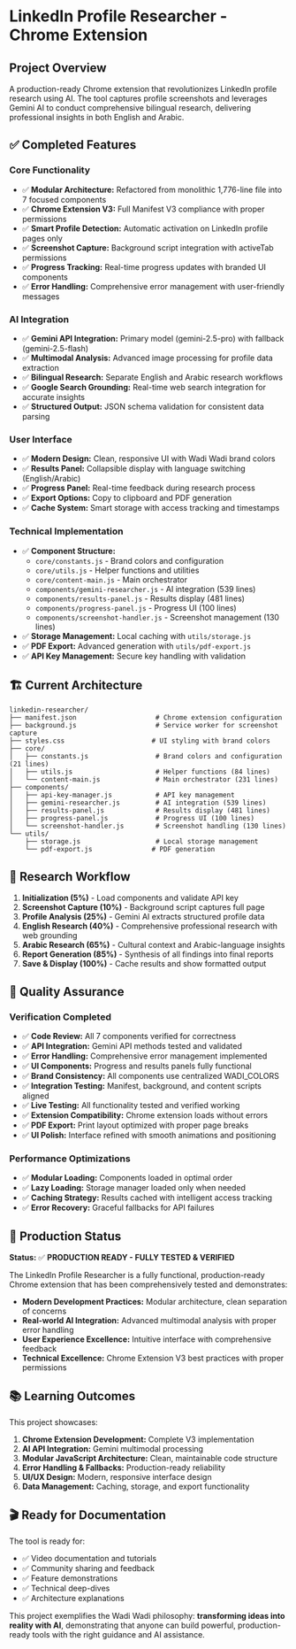 # LinkedIn Profile Researcher - Chrome Extension

## Project Overview
A production-ready Chrome extension that revolutionizes LinkedIn profile research using AI. The tool captures profile screenshots and leverages Gemini AI to conduct comprehensive bilingual research, delivering professional insights in both English and Arabic.

## ✅ Completed Features

### Core Functionality
- ✅ **Modular Architecture:** Refactored from monolithic 1,776-line file into 7 focused components
- ✅ **Chrome Extension V3:** Full Manifest V3 compliance with proper permissions
- ✅ **Smart Profile Detection:** Automatic activation on LinkedIn profile pages only
- ✅ **Screenshot Capture:** Background script integration with activeTab permissions
- ✅ **Progress Tracking:** Real-time progress updates with branded UI components
- ✅ **Error Handling:** Comprehensive error management with user-friendly messages

### AI Integration
- ✅ **Gemini API Integration:** Primary model (gemini-2.5-pro) with fallback (gemini-2.5-flash)
- ✅ **Multimodal Analysis:** Advanced image processing for profile data extraction
- ✅ **Bilingual Research:** Separate English and Arabic research workflows
- ✅ **Google Search Grounding:** Real-time web search integration for accurate insights
- ✅ **Structured Output:** JSON schema validation for consistent data parsing

### User Interface
- ✅ **Modern Design:** Clean, responsive UI with Wadi Wadi brand colors
- ✅ **Results Panel:** Collapsible display with language switching (English/Arabic)
- ✅ **Progress Panel:** Real-time feedback during research process
- ✅ **Export Options:** Copy to clipboard and PDF generation
- ✅ **Cache System:** Smart storage with access tracking and timestamps

### Technical Implementation
- ✅ **Component Structure:** 
  - `core/constants.js` - Brand colors and configuration
  - `core/utils.js` - Helper functions and utilities
  - `core/content-main.js` - Main orchestrator
  - `components/gemini-researcher.js` - AI integration (539 lines)
  - `components/results-panel.js` - Results display (481 lines)
  - `components/progress-panel.js` - Progress UI (100 lines)
  - `components/screenshot-handler.js` - Screenshot management (130 lines)
- ✅ **Storage Management:** Local caching with `utils/storage.js`
- ✅ **PDF Export:** Advanced generation with `utils/pdf-export.js`
- ✅ **API Key Management:** Secure key handling with validation

## 🏗️ Current Architecture

```
linkedin-researcher/
├── manifest.json                    # Chrome extension configuration
├── background.js                    # Service worker for screenshot capture
├── styles.css                      # UI styling with brand colors
├── core/
│   ├── constants.js                 # Brand colors and configuration (21 lines)
│   ├── utils.js                     # Helper functions (84 lines)
│   └── content-main.js              # Main orchestrator (231 lines)
├── components/
│   ├── api-key-manager.js           # API key management
│   ├── gemini-researcher.js         # AI integration (539 lines)
│   ├── results-panel.js             # Results display (481 lines)
│   ├── progress-panel.js            # Progress UI (100 lines)
│   └── screenshot-handler.js        # Screenshot handling (130 lines)
└── utils/
    ├── storage.js                   # Local storage management
    └── pdf-export.js               # PDF generation
```

## 🔄 Research Workflow

1. **Initialization (5%)** - Load components and validate API key
2. **Screenshot Capture (10%)** - Background script captures full page
3. **Profile Analysis (25%)** - Gemini AI extracts structured profile data
4. **English Research (40%)** - Comprehensive professional research with web grounding
5. **Arabic Research (65%)** - Cultural context and Arabic-language insights
6. **Report Generation (85%)** - Synthesis of all findings into final reports
7. **Save & Display (100%)** - Cache results and show formatted output

## 🎯 Quality Assurance

### Verification Completed
- ✅ **Code Review:** All 7 components verified for correctness
- ✅ **API Integration:** Gemini API methods tested and validated
- ✅ **Error Handling:** Comprehensive error management implemented
- ✅ **UI Components:** Progress and results panels fully functional
- ✅ **Brand Consistency:** All components use centralized WADI_COLORS
- ✅ **Integration Testing:** Manifest, background, and content scripts aligned
- ✅ **Live Testing:** All functionality tested and verified working
- ✅ **Extension Compatibility:** Chrome extension loads without errors
- ✅ **PDF Export:** Print layout optimized with proper page breaks
- ✅ **UI Polish:** Interface refined with smooth animations and positioning

### Performance Optimizations
- ✅ **Modular Loading:** Components loaded in optimal order
- ✅ **Lazy Loading:** Storage manager loaded only when needed
- ✅ **Caching Strategy:** Results cached with intelligent access tracking
- ✅ **Error Recovery:** Graceful fallbacks for API failures

## 🚀 Production Status

**Status:** ✅ **PRODUCTION READY - FULLY TESTED & VERIFIED**

The LinkedIn Profile Researcher is a fully functional, production-ready Chrome extension that has been comprehensively tested and demonstrates:

- **Modern Development Practices:** Modular architecture, clean separation of concerns
- **Real-world AI Integration:** Advanced multimodal analysis with proper error handling
- **User Experience Excellence:** Intuitive interface with comprehensive feedback
- **Technical Excellence:** Chrome Extension V3 best practices with proper permissions

## 📚 Learning Outcomes

This project showcases:
1. **Chrome Extension Development:** Complete V3 implementation
2. **AI API Integration:** Gemini multimodal processing
3. **Modular JavaScript Architecture:** Clean, maintainable code structure
4. **Error Handling & Fallbacks:** Production-ready reliability
5. **UI/UX Design:** Modern, responsive interface design
6. **Data Management:** Caching, storage, and export functionality

## 🎬 Ready for Documentation

The tool is ready for:
- ✅ Video documentation and tutorials
- ✅ Community sharing and feedback
- ✅ Feature demonstrations
- ✅ Technical deep-dives
- ✅ Architecture explanations

This project exemplifies the Wadi Wadi philosophy: **transforming ideas into reality with AI**, demonstrating that anyone can build powerful, production-ready tools with the right guidance and AI assistance.